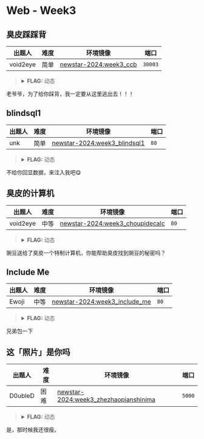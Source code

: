 # Web - Week3

## 臭皮踩踩背

| 出题人 | 难度 | 环境镜像 | 端口 |
|-----|-----|-----|-----|
| void2eye | 简单 | [newstar-2024:week3_ccb](https://hub.docker.com/r/openctf/newstar-2024/tags?name=week3_ccb) | `30003` |

> <details><summary><strong>FLAG:</strong> 动态</summary>
> </details>

老爷爷，为了给你踩背，我一定要从这里逃出去！！！

## blindsql1

| 出题人 | 难度 | 环境镜像 | 端口 |
|-----|-----|-----|-----|
| unk | 简单 | [newstar-2024:week3_blindsql1](https://hub.docker.com/r/openctf/newstar-2024/tags?name=week3_blindsql1) | `80` |

> <details><summary><strong>FLAG:</strong> 动态</summary>
> </details>

不给你回显数据，来注入我吧😋

## 臭皮的计算机

| 出题人 | 难度 | 环境镜像 | 端口 |
|-----|-----|-----|-----|
| void2eye | 中等 | [newstar-2024:week3_choupidecalc](https://hub.docker.com/r/openctf/newstar-2024/tags?name=week3_choupidecalc) | `80` |

> <details><summary><strong>FLAG:</strong> 动态</summary>
> </details>

豌豆送给了臭皮一个特制计算机，你能帮助臭皮找到豌豆的秘密吗？

## Include Me

| 出题人 | 难度 | 环境镜像 | 端口 |
|-----|-----|-----|-----|
| Ewoji | 中等 | [newstar-2024:week3_include_me](https://hub.docker.com/r/openctf/newstar-2024/tags?name=week3_include_me) | `80` |

> <details><summary><strong>FLAG:</strong> 动态</summary>
> </details>

兄弟包一下

## 这「照片」是你吗

| 出题人 | 难度 | 环境镜像 | 端口 |
|-----|-----|-----|-----|
| D0ubleD | 困难 | [newstar-2024:week3_zhezhaopianshinima](https://hub.docker.com/r/openctf/newstar-2024/tags?name=week3_zhezhaopianshinima) | `5000` |

> <details><summary><strong>FLAG:</strong> 动态</summary>
> </details>

是，那时候我还很瘦。
